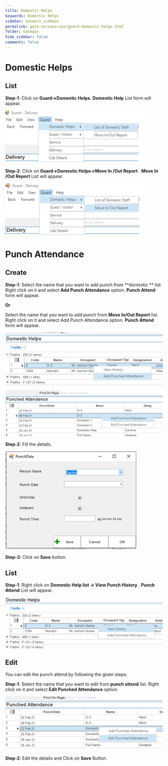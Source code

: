 ```yaml
---
title: Domestic Helps
keywords: Domestic Helps
sidebar: Gatewin_sidebar
permalink: gate-nirvana-win/guard-domestic-helps.html
folder: Gatewin
hide_sidebar: false
comments: false
---
```


# Domestic Helps

## List


**Step-1**:  Click on **Guard->Domestic Helps**. **Domestic Help** List form will appear.

![](/images/GuardDomesticHelpListwin.png)

**Step-2**:  Click on **Guard->Domestic Helps->Move In /Out Report** . **Move In /Out Report** List will appear.

![](/images/GuardMoveInOutReport.png)

# Punch Attendance

## Create

**Step-1**: Select the name that you want to add punch from **domestic ** list. Right click on it and select **Add Punch Attendance** option. **Punch Attend** form will appear.                     
                       
**Or**
						 
Select the name that you want to add punch from **Move In/Out Report** list. Right click on it and select Add Punch Attendance option. **Punch Attend** form will appear.  

![](/images/GuardPunchCreateSelectMenu1.png)

![](/images/GuardPunchCreateSelectMenu2.png)


**Step-2**: Fill the details.

![](/images/GuardPunchCreateSelectForm.png)

**Step-3**: Click on **Save** button.

## List

**Step-1**:  Right click on **Domestic Help list -> View Punch History** . **Punch Attend** List will appear.

![](/images/GuardPunchList.png)


## Edit

You can edit the punch attend by following the given steps:

**Step-1**: Select the name that you want to edit from **punch attend** list. Right click on it and select **Edit Punched Attendance** option.


![](/images/GuardPunchEdit.png)

**Step-2**: Edit the details and Click on **Save** Button.

